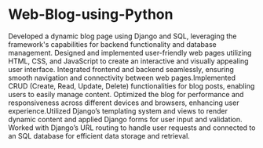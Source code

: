 # Web-Blog-using-Python
Developed a dynamic blog page using Django and SQL, leveraging the framework's capabilities for backend functionality and database management.
Designed and implemented user-friendly web pages utilizing HTML, CSS, and JavaScript to create an interactive and visually appealing user interface.
Integrated frontend and backend seamlessly, ensuring smooth navigation and connectivity between web pages.Implemented CRUD (Create, Read, Update, Delete) functionalities for blog posts, enabling users to easily manage content.
Optimized the blog for performance and responsiveness across different devices and browsers, enhancing user experience.Utilized Django’s templating system and views to render dynamic content and applied Django forms for user input and validation.
Worked with Django’s URL routing to handle user requests and connected to an SQL database for efficient data storage and retrieval.
